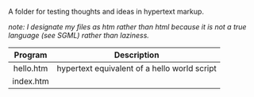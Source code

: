 A folder for testing thoughts and ideas in hypertext markup.

*note: I designate my files as htm rather than html because it is not a true language (see SGML) rather than laziness.*

| Program         | Description                                         |
|:---------------:|:---------------------------------------------------:|
| hello.htm       | hypertext equivalent of a hello world script        |
| index.htm       |                                                     |
